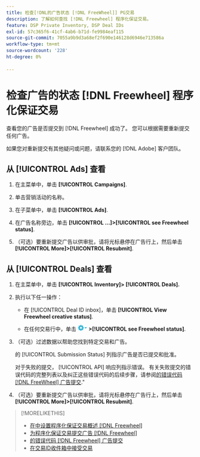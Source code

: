 ```yaml
---
title: 检查[!DNL的广告状态 [!DNL FreeWheel]] PG交易
description: 了解如何查找 [!DNL Freewheel] 程序化保证交易。
feature: DSP Private Inventory, DSP Deal IDs
exl-id: 57c365f6-41cf-4ab6-b71d-fe9984eaf115
source-git-commit: 7055a9b9d3a68ef2f690e146128d6946e713586a
workflow-type: tm+mt
source-wordcount: '228'
ht-degree: 0%

---
```


# 检查广告的状态 [!DNL Freewheel] 程序化保证交易

查看您的广告是否提交到 [!DNL Freewheel] 成功了。 您可以根据需要重新提交任何广告。

如果您对重新提交有其他疑问或问题，请联系您的 [!DNL Adobe] 客户团队。

## 从 [!UICONTROL Ads] 查看

1. 在主菜单中，单击 **[!UICONTROL Campaigns]**.

1. 单击营销活动的名称。

1. 在子菜单中，单击 **[!UICONTROL Ads]**.

1. 在广告名称旁边，单击  **[!UICONTROL ...]>[!UICONTROL see Freewheel status]**.

1. （可选）要重新提交广告以供审批，请将光标悬停在广告行上，然后单击 **[!UICONTROL More]>[!UICONTROL Resubmit]**.

## 从 [!UICONTROL Deals] 查看

1. 在主菜单中，单击 **[!UICONTROL Inventory]> [!UICONTROL Deals].**

1. 执行以下任一操作：

   * 在 [!UICONTROL Deal ID inbox]，单击 **[!UICONTROL View Freewheel creative status]**.

   * 在任何交易行中，单击 ![“选项”菜单](/help/dsp/assets/options-menu.png) **>[!UICONTROL see Freewheel status]**.

1. （可选）过滤数据以帮助您找到特定交易和广告。

   的 [!UICONTROL Submission Status] 列指示广告是否已提交和批准。

   对于失败的提交， [!UICONTROL API] 响应列指示错误。 有关失败提交的错误代码的完整列表以及纠正这些错误代码的后续步骤，请参阅[的错误代码 [!DNL FreeWheel] 广告提交](freewheel-error-codes.md).&quot;

1. （可选）要重新提交广告以供审批，请将光标悬停在广告行上，然后单击 **[!UICONTROL More]>[!UICONTROL Resubmit]**.

>[!MORELIKETHIS]
>
>* [在中设置程序化保证交易概述 [!DNL Freewheel]](freewheel-overview.md)
>* [为程序化保证交易提交广告 [!DNL Freewheel]](freewheel-submit.md)
>* [的错误代码 [!DNL Freewheel] 广告提交](freewheel-error-codes.md)
>* [在交易ID收件箱中接受交易](deal-id-inbox-accept.md)

